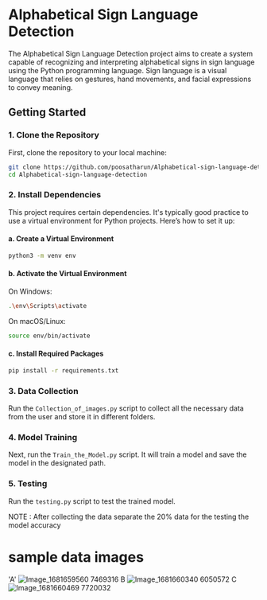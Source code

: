 # Alphabetical Sign Language Detection

The Alphabetical Sign Language Detection project aims to create a system capable of recognizing and interpreting alphabetical signs in sign language using the Python programming language. Sign language is a visual language that relies on gestures, hand movements, and facial expressions to convey meaning.

## Getting Started

### 1. Clone the Repository

First, clone the repository to your local machine:

```bash
git clone https://github.com/poosatharun/Alphabetical-sign-language-detection.git
cd Alphabetical-sign-language-detection
```

### 2. Install Dependencies

This project requires certain dependencies. It's typically good practice to use a virtual environment for Python projects. Here’s how to set it up:

#### a. Create a Virtual Environment

```bash
python3 -m venv env
```

#### b. Activate the Virtual Environment

On Windows:

```bash
.\env\Scripts\activate
```

On macOS/Linux:

```bash
source env/bin/activate
```

#### c. Install Required Packages

```bash
pip install -r requirements.txt
```

### 3. Data Collection

Run the `Collection_of_images.py` script to collect all the necessary data from the user and store it in different folders.

### 4. Model Training

Next, run the `Train_the_Model.py` script. It will train a model and save the model in the designated path.

### 5. Testing

Run the `testing.py` script to test the trained model.


NOTE : After collecting the data separate the 20% data for the testing the model accuracy

# sample data images
'A'
![Image_1681659560 7469316](https://github.com/poosatharun/Alphabetical-sign-language-detection/assets/107975821/26f1a280-612a-4d3b-97ab-9e360209422e)
B
![Image_1681660340 6050572](https://github.com/poosatharun/Alphabetical-sign-language-detection/assets/107975821/8dc9f052-ce0d-4f03-bd78-89f9cb087f24)
C
![Image_1681660469 7720032](https://github.com/poosatharun/Alphabetical-sign-language-detection/assets/107975821/dc69942b-5445-4bdc-b1bb-9f901630128b)
